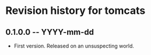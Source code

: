 # Revision history for tomcats

## 0.1.0.0 -- YYYY-mm-dd

* First version. Released on an unsuspecting world.

